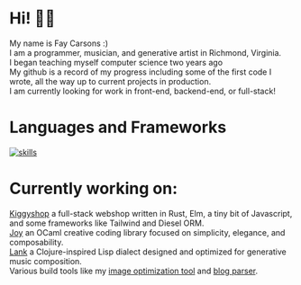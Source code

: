 # Hi! 👋🏻
My name is Fay Carsons :) <br>
I am a programmer, musician, and generative artist in Richmond, Virginia. <br>
I began teaching myself computer science two years ago <br> 
My github is a record of my progress including some of the first code I wrote, all the way up to current projects in production. <br>
I am currently looking for work in front-end, backend-end, or full-stack!

# Languages and Frameworks
[![skills](https://skillicons.dev/icons?i=rust,ocaml,clojure,ts,neovim,actix,bash,css,html,docker,git,netlify,nginx,nodejs,p5js,py,sqlite,solidjs,tailwind,vite&perline=5)](https://skillicons.dev)

# Currently working on: 
[Kiggyshop](https://github.com/faycarsons/kiggyshop) a full-stack webshop written in Rust, Elm, a tiny bit of Javascript, and some frameworks like Tailwind and Diesel ORM. <br>
[Joy](https://github.com/Sudha247/ocaml-joy/) an OCaml creative coding library focused on simplicity, elegance, and composability. <br>
[Lank](https://github.com/FayCarsons/Lank) a Clojure-inspired Lisp dialect designed and optimized for generative music composition. <br> 
Various build tools like my [image optimization tool](https://github.com/FayCarsons/Imageopt-rs) and [blog parser](https://github.com/FayCarsons/Blog-Parser). <br>
